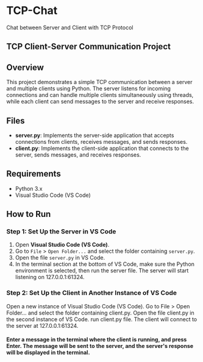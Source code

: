 # TCP-Chat
Chat between Server and Client with TCP Protocol 

## TCP Client-Server Communication Project

## Overview
This project demonstrates a simple TCP communication between a server and multiple clients using Python. The server listens for incoming connections and can handle multiple clients simultaneously using threads, while each client can send messages to the server and receive responses.

## Files
- **server.py**: Implements the server-side application that accepts connections from clients, receives messages, and sends responses.
- **client.py**: Implements the client-side application that connects to the server, sends messages, and receives responses.

## Requirements
- Python 3.x
- Visual Studio Code (VS Code)

## How to Run

### Step 1: Set Up the Server in VS Code
1. Open **Visual Studio Code (VS Code)**.
2. Go to `File` > `Open Folder...` and select the folder containing `server.py`.
3. Open the file `server.py` in VS Code.
4. In the terminal section at the bottom of VS Code, make sure the Python environment is selected, then run the server file.
The server will start listening on 127.0.0.1:61324.

### Step 2: Set Up the Client in Another Instance of VS Code
Open a new instance of Visual Studio Code (VS Code).
Go to File > Open Folder... and select the folder containing client.py.
Open the file client.py in the second instance of VS Code.
run client.py file.
The client will connect to the server at 127.0.0.1:61324.

#### Enter a message in the terminal where the client is running, and press Enter. The message will be sent to the server, and the server's response will be displayed in the terminal.


